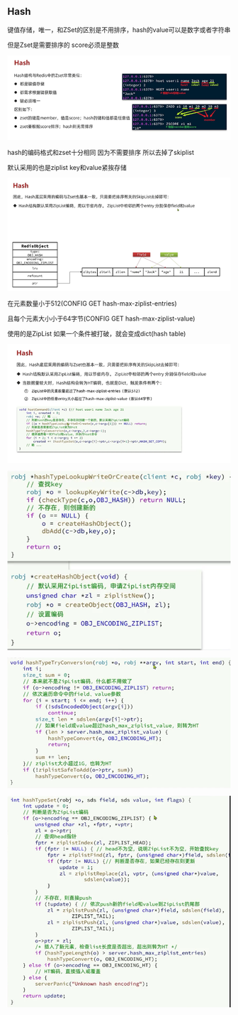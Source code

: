 Hash
---

键值存储，唯一，和ZSet的区别是不用排序，hash的value可以是数字或者字符串

但是Zset是需要排序的 score必须是整数

![img_124.png](img_124.png)

hash的编码格式和zset十分相同 因为不需要排序 所以去掉了skiplist

默认采用的也是ziplist key和value紧挨存储

![img_125.png](img_125.png)

在元素数量小于512(CONFIG GET hash-max-ziplist-entries)

且每个元素大小小于64字节(CONFIG GET hash-max-ziplist-value)

使用的是ZipList 如果一个条件被打破，就会变成dict(hash table)

![img_126.png](img_126.png)

![img_127.png](img_127.png)

![img_128.png](img_128.png)

![img_129.png](img_129.png)